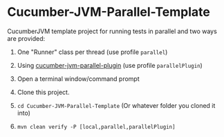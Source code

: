 Cucumber-JVM-Parallel-Template
=======================

CucumberJVM template project for running tests in parallel and two ways are provided:
 1. One "Runner" class per thread (use profile `parallel`)
 2. Using [cucumber-jvm-parallel-plugin](https://github.com/temyers/cucumber-jvm-parallel-plugin) (use profile `parallelPlugin`)


1. Open a terminal window/command prompt
2. Clone this project.
3. `cd Cucumber-JVM-Parallel-Template` (Or whatever folder you cloned it into)
4. `mvn clean verify -P [local,parallel,parallelPlugin]`



